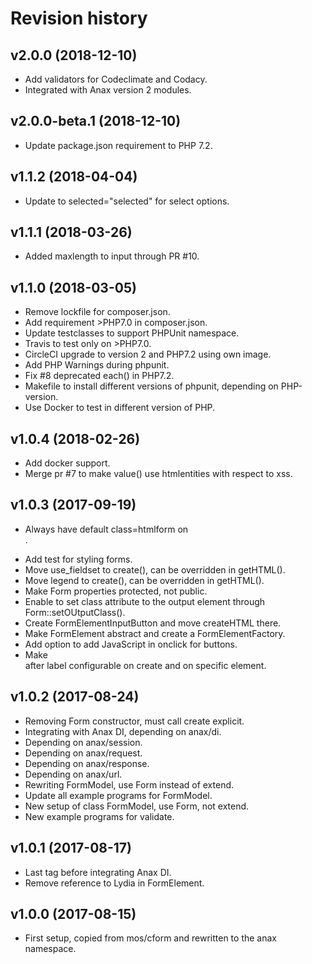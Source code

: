 Revision history
=================================



v2.0.0 (2018-12-10)
---------------------------------

* Add validators for Codeclimate and Codacy.
* Integrated with Anax version 2 modules.



v2.0.0-beta.1 (2018-12-10)
---------------------------------

* Update package.json requirement to PHP 7.2.



v1.1.2 (2018-04-04)
---------------------------------

* Update to selected="selected" for select options.


v1.1.1 (2018-03-26)
---------------------------------

* Added maxlength to input through PR #10.


v1.1.0 (2018-03-05)
---------------------------------

* Remove lockfile for composer.json.
* Add requirement >PHP7.0 in composer.json.
* Update testclasses to support PHPUnit namespace.
* Travis to test only on >PHP7.0.
* CircleCI upgrade to version 2 and PHP7.2 using own image.
* Add PHP Warnings during phpunit.
* Fix #8 deprecated each() in PHP7.2.
* Makefile to install different versions of phpunit, depending on PHP-version.
* Use Docker to test in different version of PHP.


v1.0.4 (2018-02-26)
---------------------------------

* Add docker support.
* Merge pr #7 to make value() use htmlentities with respect to xss.



v1.0.3 (2017-09-19)
---------------------------------

* Always have default class=htmlform on <form>.
* Add test for styling forms.
* Move use_fieldset to create(), can be overridden in getHTML().
* Move legend to create(), can be overridden in getHTML().
* Make Form properties protected, not public.
* Enable to set class attribute to the output element through Form::setOUtputClass().
* Create FormElementInputButton and move createHTML there.
* Make FormElement abstract and create a FormElementFactory.
* Add option to add JavaScript in onclick for buttons.
* Make <br> after label configurable on create and on specific element.


v1.0.2 (2017-08-24)
---------------------------------

* Removing Form constructor, must call create explicit.
* Integrating with Anax DI, depending on anax/di.
* Depending on anax/session.
* Depending on anax/request.
* Depending on anax/response.
* Depending on anax/url.
* Rewriting FormModel, use Form instead of extend.
* Update all example programs for FormModel.
* New setup of class FormModel, use Form, not extend.
* New example programs for validate.


v1.0.1 (2017-08-17)
---------------------------------

* Last tag before integrating Anax DI.
* Remove reference to Lydia in FormElement.


v1.0.0 (2017-08-15)
---------------------------------

* First setup, copied from mos/cform and rewritten to the anax namespace.
